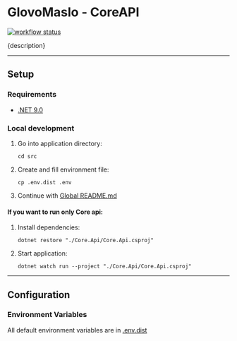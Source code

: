 # GlovoMaslo - CoreAPI

[![workflow status](https://github.com/KISiM-AGH/projekt-zaliczeniowy-maselniczka/actions/workflows/core-api.yml/badge.svg)](https://github.com/KISiM-AGH/projekt-zaliczeniowy-maselniczka/tree/master/src/server)

{description}

---

## Setup

### Requirements
* [.NET 9.0](https://dotnet.microsoft.com/en-us/download/dotnet/9.0)

### Local development
1. Go into application directory:
   ```shell
   cd src
   ```
2. Create and fill environment file:
   ```shell
   cp .env.dist .env
   ```
3. Continue with [Global README.md](../../README.md)

#### If you want to run only Core api:
1. Install dependencies:
   ```shell
   dotnet restore "./Core.Api/Core.Api.csproj"
   ```
2. Start application:
   ```shell
   dotnet watch run --project "./Core.Api/Core.Api.csproj"
   ```

---

## Configuration

### Environment Variables

All default environment variables are in [.env.dist](.env.dist)
